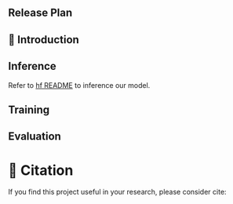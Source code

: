 ## Release Plan


## :parrot: Introduction

## Inference
Refer to [hf README](https://huggingface.co/OpenGVLab/VideoChat-Flash-Qwen2_5-2B_res448) to inference our model.

## Training


## Evaluation


# :page_facing_up: Citation
If you find this project useful in your research, please consider cite:
```BibTeX

```
